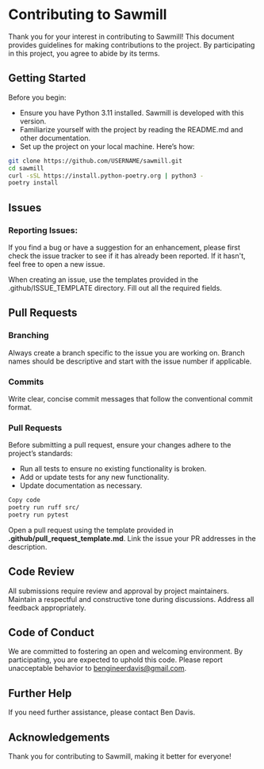 # Contributing to Sawmill

Thank you for your interest in contributing to Sawmill! This document provides guidelines for making contributions to the project. By participating in this project, you agree to abide by its terms.

## Getting Started

Before you begin:
- Ensure you have Python 3.11 installed. Sawmill is developed with this version.
- Familiarize yourself with the project by reading the README.md and other documentation.
- Set up the project on your local machine. Here’s how:

```bash
git clone https://github.com/USERNAME/sawmill.git
cd sawmill
curl -sSL https://install.python-poetry.org | python3 -
poetry install
```

## Issues

### Reporting Issues: 

If you find a bug or have a suggestion for an enhancement, please first check the issue tracker to see if it has already been reported. If it hasn't, feel free to open a new issue.

When creating an issue, use the templates provided in the .github/ISSUE_TEMPLATE directory. Fill out all the required fields.

## Pull Requests

### Branching

Always create a branch specific to the issue you are working on. Branch names should be descriptive and start with the issue number if applicable.

### Commits 

Write clear, concise commit messages that follow the conventional commit format.

### Pull Requests

Before submitting a pull request, ensure your changes adhere to the project’s standards:
- Run all tests to ensure no existing functionality is broken.
- Add or update tests for any new functionality.
- Update documentation as necessary.

```bash
Copy code
poetry run ruff src/
poetry run pytest
```

Open a pull request using the template provided in **.github/pull_request_template.md**.
Link the issue your PR addresses in the description.

## Code Review

All submissions require review and approval by project maintainers.
Maintain a respectful and constructive tone during discussions.
Address all feedback appropriately.

## Code of Conduct

We are committed to fostering an open and welcoming environment. By participating, you are expected to uphold this code. Please report unacceptable behavior to bengineerdavis@gmail.com.

## Further Help

If you need further assistance, please contact Ben Davis.

## Acknowledgements
Thank you for contributing to Sawmill, making it better for everyone!